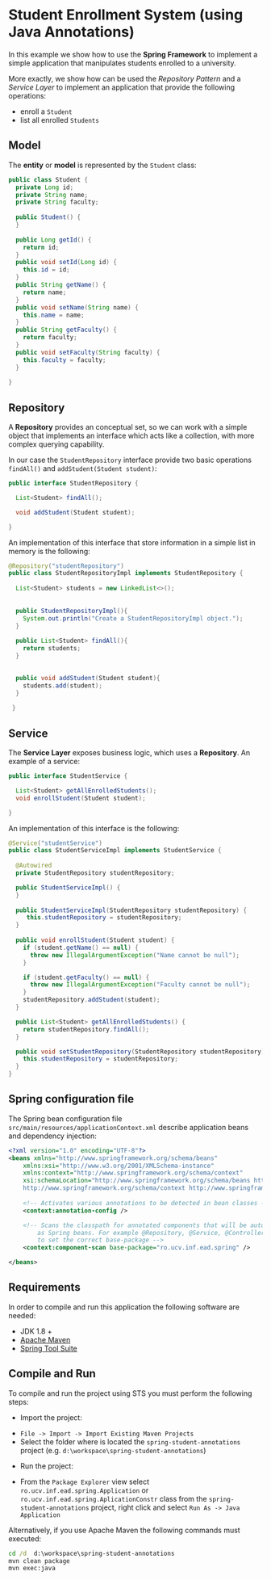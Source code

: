 Student Enrollment System (using Java Annotations)
========================================================

In this example we show how to use the __Spring Framework__ to implement a simple application that manipulates students enrolled to a university.

More exactly, we show how can be used the _Repository Pattern_ and a _Service Layer_ to implement an application that provide the following operations:

* enroll a `Student`
* list all enrolled `Students`

 
Model
-----
The __entity__ or __model__ is represented by the `Student` class:
 
```java
public class Student {
  private Long id;
  private String name;
  private String faculty;
  
  public Student() {
  }
  
  public Long getId() {
    return id;
  }
  public void setId(Long id) {
    this.id = id;
  }
  public String getName() {
    return name;
  }
  public void setName(String name) {
    this.name = name;
  }
  public String getFaculty() {
    return faculty;
  }
  public void setFaculty(String faculty) {
    this.faculty = faculty;
  }
 
}

```

Repository
----------
A __Repository__ provides an conceptual set, so we can work with a simple object that implements an interface which acts like a collection, with more complex querying capability. 

In our case the `StudentRepository` interface provide two basic operations `findAll()` and `addStudent(Student student)`:

```java
public interface StudentRepository {

  List<Student> findAll();

  void addStudent(Student student);

}
``` 

An implementation of this interface that store information in a simple list in memory is the following:

```java
@Repository("studentRepository")
public class StudentRepositoryImpl implements StudentRepository {
     
  List<Student> students = new LinkedList<>();
  
  
  public StudentRepositoryImpl(){
    System.out.println("Create a StudentRepositoryImpl object.");
  }
  
  public List<Student> findAll(){
    return students;
  }
  

  public void addStudent(Student student){
    students.add(student);
  }
   
 }
```

Service
-------
The __Service Layer__ exposes business logic, which uses a __Repository__.
An example of a service:

```java
public interface StudentService {

  List<Student> getAllEnrolledStudents();
  void enrollStudent(Student student);

}
```

An implementation of this interface is the following:

```java
@Service("studentService")
public class StudentServiceImpl implements StudentService {
  
  @Autowired
  private StudentRepository studentRepository;

  public StudentServiceImpl() {
  }
  
  public StudentServiceImpl(StudentRepository studentRepository) {
     this.studentRepository = studentRepository;
  }
  
  public void enrollStudent(Student student) {
    if (student.getName() == null) {
      throw new IllegalArgumentException("Name cannot be null");
    }

    if (student.getFaculty() == null) {
      throw new IllegalArgumentException("Faculty cannot be null");
    }
    studentRepository.addStudent(student);
  }

  public List<Student> getAllEnrolledStudents() {
    return studentRepository.findAll();
  }

  public void setStudentRepository(StudentRepository studentRepository) {
    this.studentRepository = studentRepository;
  }
}
```

Spring configuration file
-------------------------
The Spring bean configuration file `src/main/resources/applicationContext.xml` describe application beans and dependency injection:

```xml
<?xml version="1.0" encoding="UTF-8"?>
<beans xmlns="http://www.springframework.org/schema/beans"
	xmlns:xsi="http://www.w3.org/2001/XMLSchema-instance" 
	xmlns:context="http://www.springframework.org/schema/context"
	xsi:schemaLocation="http://www.springframework.org/schema/beans http://www.springframework.org/schema/beans/spring-beans.xsd
    http://www.springframework.org/schema/context http://www.springframework.org/schema/context/spring-context.xsd">
	
	<!-- Activates various annotations to be detected in bean classes -->
	<context:annotation-config />

	<!-- Scans the classpath for annotated components that will be auto-registered 
		as Spring beans. For example @Repository, @Service, @Controller. Make sure 
		to set the correct base-package -->
	<context:component-scan base-package="ro.ucv.inf.ead.spring" />

</beans>
```

Requirements
------------
In order to compile and run this application the following software are needed:

* JDK 1.8 +
* [Apache Maven](https://maven.apache.org) 
* [Spring Tool Suite](https://spring.io/tools)

Compile and Run
---------------
To compile and run the project using STS you must perform the following steps:

* Import the project:
 - `File -> Import -> Import Existing Maven Projects`
 -  Select the folder where is located the `spring-student-annotations` project (e.g. `d:\workspace\spring-student-annotations`)
* Run the project:
 - From the `Package Explorer` view select `ro.ucv.inf.ead.spring.Application` or `ro.ucv.inf.ead.spring.AplicationConstr` class from the `spring-student-annotations` project, right click and select `Run As -> Java Application`

 Alternatively, if you use Apache Maven the following commands must executed:
``` bat
cd /d  d:\workspace\spring-student-annotations
mvn clean package
mvn exec:java
```  